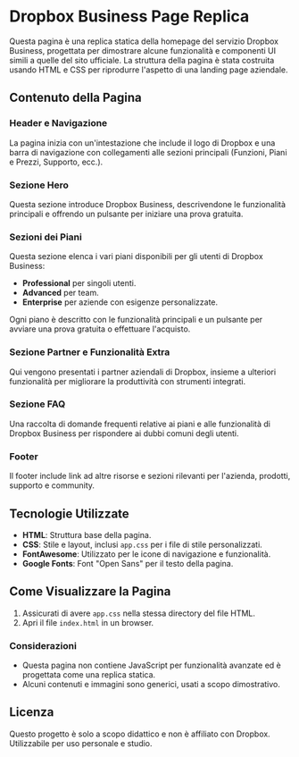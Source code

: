 # Dropbox Business Page Replica

Questa pagina è una replica statica della homepage del servizio Dropbox Business, progettata per dimostrare alcune funzionalità e componenti UI simili a quelle del sito ufficiale. La struttura della pagina è stata costruita usando HTML e CSS per riprodurre l'aspetto di una landing page aziendale.

## Contenuto della Pagina

### Header e Navigazione
La pagina inizia con un'intestazione che include il logo di Dropbox e una barra di navigazione con collegamenti alle sezioni principali (Funzioni, Piani e Prezzi, Supporto, ecc.).

### Sezione Hero
Questa sezione introduce Dropbox Business, descrivendone le funzionalità principali e offrendo un pulsante per iniziare una prova gratuita.

### Sezioni dei Piani
Questa sezione elenca i vari piani disponibili per gli utenti di Dropbox Business: 
- **Professional** per singoli utenti.
- **Advanced** per team.
- **Enterprise** per aziende con esigenze personalizzate.

Ogni piano è descritto con le funzionalità principali e un pulsante per avviare una prova gratuita o effettuare l'acquisto.

### Sezione Partner e Funzionalità Extra
Qui vengono presentati i partner aziendali di Dropbox, insieme a ulteriori funzionalità per migliorare la produttività con strumenti integrati.

### Sezione FAQ
Una raccolta di domande frequenti relative ai piani e alle funzionalità di Dropbox Business per rispondere ai dubbi comuni degli utenti.

### Footer
Il footer include link ad altre risorse e sezioni rilevanti per l'azienda, prodotti, supporto e community.

## Tecnologie Utilizzate

- **HTML**: Struttura base della pagina.
- **CSS**: Stile e layout, inclusi `app.css` per i file di stile personalizzati.
- **FontAwesome**: Utilizzato per le icone di navigazione e funzionalità.
- **Google Fonts**: Font "Open Sans" per il testo della pagina.

## Come Visualizzare la Pagina

1. Assicurati di avere `app.css` nella stessa directory del file HTML.
2. Apri il file `index.html` in un browser.

### Considerazioni

- Questa pagina non contiene JavaScript per funzionalità avanzate ed è progettata come una replica statica.
- Alcuni contenuti e immagini sono generici, usati a scopo dimostrativo.

## Licenza

Questo progetto è solo a scopo didattico e non è affiliato con Dropbox. Utilizzabile per uso personale e studio.
